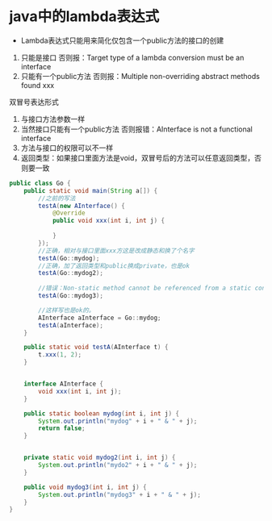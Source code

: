 # java中的lambda表达式

+ Lambda表达式只能用来简化仅包含一个public方法的接口的创建

1. 只能是接口
   否则报：Target type of a lambda conversion must be an interface
2. 只能有一个public方法
   否则报：Multiple non-overriding abstract methods found xxx

双冒号表达形式

1. 与接口方法参数一样
2. 当然接口只能有一个public方法
   否则报错：AInterface is not a functional interface
3. 方法与接口的权限可以不一样
4. 返回类型：如果接口里面方法是void，双冒号后的方法可以任意返回类型，否则要一致

```java
public class Go {
    public static void main(String a[]) {
        //之前的写法
        testA(new AInterface() {
            @Override
            public void xxx(int i, int j) {
                
            }
        });
        //正确，相对与接口里面xxx方这是改成静态和换了个名字
        testA(Go::mydog);
        //正确，加了返回类型和public换成private，也是ok
        testA(Go::mydog2);
        
        //错误：Non-static method cannot be referenced from a static context
        testA(Go::mydog3);

        //这样写也是ok的。
        AInterface aInterface = Go::mydog;
        testA(aInterface);
    }

    public static void testA(AInterface t) {
        t.xxx(1, 2);
    }


    interface AInterface {
        void xxx(int i, int j);
    }

    public static boolean mydog(int i, int j) {
        System.out.println("mydog" + i + " & " + j);
        return false;
    }


    private static void mydog2(int i, int j) {
        System.out.println("mydo2" + i + " & " + j);
    }

    public void mydog3(int i, int j) {
        System.out.println("mydog3" + i + " & " + j);
    }
}

```

